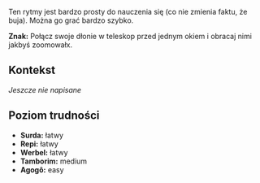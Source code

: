Ten rytmy jest bardzo prosty do nauczenia się (co nie zmienia faktu, że buja).
Można go grać bardzo szybko.

**Znak:** Połącz swoje dłonie w teleskop przed jednym okiem i obracaj nimi
jakbyś zoomowałx.

## Kontekst

*Jeszcze nie napisane*

## Poziom trudności

* **Surda:** łatwy
* **Repi:** łatwy
* **Werbel:** łatwy
* **Tamborim:** medium
* **Agogô:** easy
